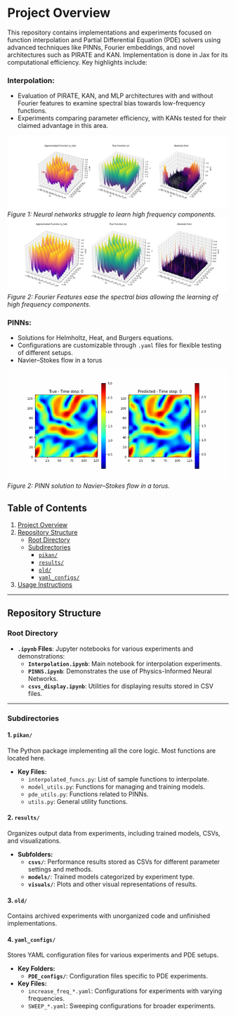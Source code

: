 # Project Overview

This repository contains implementations and experiments focused on function interpolation and Partial Differential Equation (PDE) solvers using advanced techniques like PINNs, Fourier embeddings, and novel architectures such as PIRATE and KAN. Implementation is done in Jax for its computational efficiency. Key highlights include:

### Interpolation:
- Evaluation of PIRATE, KAN, and MLP architectures with and without Fourier features to examine spectral bias towards low-frequency functions.
- Experiments comparing parameter efficiency, with KANs tested for their claimed advantage in this area.

![Increase freq Fourier](results/visuals/increase_freq_nofourier/increase_freq_10_plot.png)
*Figure 1: Neural networks struggle to learn high frequency components.*
![Increase freq Fourier](results/visuals/increase_freq_PIRATE/increase_freq_10_plot.png)
*Figure 2: Fourier Features ease the spectral bias allowing the learning of high frequency components.*

### PINNs:
- Solutions for Helmholtz, Heat, and Burgers equations.
- Configurations are customizable through `.yaml` files for flexible testing of different setups.
- Navier–Stokes flow in a torus

![NS flow on torus](results/visuals/ns_stokes/normflow_2secs.gif)
*Figure 2: PINN solution to Navier–Stokes flow in a torus.*

## Table of Contents

1. [Project Overview](#project-overview)
2. [Repository Structure](#repository-structure)
    - [Root Directory](#root-directory)
    - [Subdirectories](#subdirectories)
      - [`pikan/`](#pikan)
      - [`results/`](#results)
      - [`old/`](#old)
      - [`yaml_configs/`](#yaml_configs)
3. [Usage Instructions](#usage-instructions)

---

## Repository Structure

### **Root Directory**
- **`.ipynb` Files**: Jupyter notebooks for various experiments and demonstrations:
  - **`Interpolation.ipynb`**: Main notebook for interpolation experiments.
  - **`PINNS.ipynb`**: Demonstrates the use of Physics-Informed Neural Networks.
  - **`csvs_display.ipynb`**: Utilities for displaying results stored in CSV files.

---

### **Subdirectories**

#### 1. **`pikan/`**
The Python package implementing all the core logic. Most functions are located here.

- **Key Files:**
  - `interpolated_funcs.py`: List of sample functions to interpolate.
  - `model_utils.py`: Functions for managing and training models.
  - `pde_utils.py`: Functions related to PINNs.
  - `utils.py`: General utility functions.

#### 2. **`results/`**
Organizes output data from experiments, including trained models, CSVs, and visualizations.
- **Subfolders:**
  - **`csvs/`**: Performance results stored as CSVs for different parameter settings and methods.
  - **`models/`**: Trained models categorized by experiment type.
  - **`visuals/`**: Plots and other visual representations of results.

#### 3. **`old/`**
Contains archived experiments with unorganized code and unfinished implementations.

#### 4. **`yaml_configs/`**
Stores YAML configuration files for various experiments and PDE setups.
- **Key Folders:**
  - **`PDE_configs/`**: Configuration files specific to PDE experiments.
- **Key Files:**
  - `increase_freq_*.yaml`: Configurations for experiments with varying frequencies.
  - `SWEEP_*.yaml`: Sweeping configurations for broader experiments.
